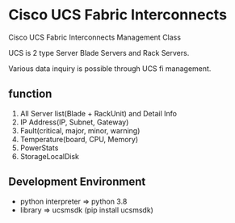 # Cisco UCS Fabric Interconnects
Cisco UCS Fabric Interconnects Management Class

UCS is 2 type Server Blade Servers and Rack Servers.

Various data inquiry is possible through UCS fi management.


## function
1. All Server list(Blade + RackUnit) and Detail Info
2. IP Address(IP, Subnet, Gateway)
3. Fault(critical, major, minor, warning)
4. Temperature(board, CPU, Memory)
5. PowerStats
6. StorageLocalDisk

## Development Environment
- python interpreter => python 3.8
- library => ucsmsdk (pip install ucsmsdk)
